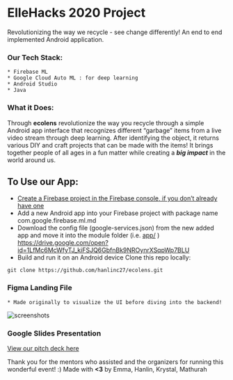 # ElleHacks 2020 Project
Revolutionizing the way we recycle - see change differently! 
An end to end implemented Android application. 

### Our Tech Stack:
	* Firebase ML
	* Google Cloud Auto ML : for deep learning
	* Android Studio 
	* Java 

### What it Does:
Through **ecolens** revolutionize the way you recycle through a simple Android app interface that recognizes different “garbage” items from a live video stream through deep learning. After identifying the object, it returns various DIY and craft projects that can be made with the items! It brings together people of all ages in a fun matter while creating a **_big impact_** in the world around us. 

## To Use our App: 
* [Create a Firebase project in the Firebase console, if you don’t already have one](https://firebase.google.com/docs/android/setup) 
* Add a new Android app into your Firebase project with package name com.google.firebase.ml.md
* Download the config file (google-services.json) from the new added app and move it into the module folder (i.e.  [app/](https://github.com/hanlinc27/ecolens/blob/master/app) )
https://drive.google.com/open?id=1LfMc6McWfyTJ_kiFSJQ6GbfnBk9NROynrXSqpWp7BLU
* Build and run it on an Android device
Clone this repo locally: 
```
git clone https://github.com/hanlinc27/ecolens.git
```



### Figma Landing File 
	* Made originally to visualize the UI before diving into the backend! 

![screenshots](https://user-images.githubusercontent.com/19617248/73609896-f756d100-459f-11ea-9b6b-dd07fa4e110b.png)


### Google Slides Presentation
[View our pitch deck here](https://docs.google.com/presentation/d/1LfMc6McWfyTJ_kiFSJQ6GbfnBk9NROynrXSqpWp7BLU/edit?usp=sharing)


Thank you for the mentors who assisted and the organizers for running this wonderful event! :) 
Made with **<3** by Emma, Hanlin, Krystal, Mathurah
